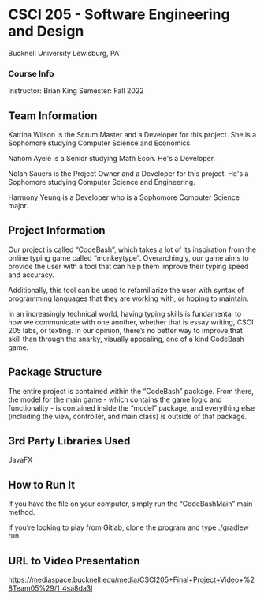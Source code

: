 # CSCI 205 - Software Engineering and Design
Bucknell University
Lewisburg, PA
### Course Info
Instructor: Brian King
Semester: Fall 2022
## Team Information
Katrina Wilson is the Scrum Master and a Developer for this project. She is a Sophomore studying Computer Science and Economics.

Nahom Ayele is a Senior studying Math Econ. He's a Developer.

Nolan Sauers is the Project Owner and a Developer for this project. He's a Sophomore studying Computer Science and Engineering.

Harmony Yeung is a Developer who is a Sophomore Computer Science major.

## Project Information
Our project is called “CodeBash”, which takes a lot of its inspiration from the online typing game called “monkeytype”. Overarchingly, our game aims to provide the user with a tool that can help them improve their typing speed and accuracy.

Additionally, this tool can be used to refamiliarize the user with syntax of programming languages that they are working with, or hoping to maintain.

In an increasingly technical world, having typing skills is fundamental to how we communicate with one another, whether that is essay writing, CSCI 205 labs, or texting. In our opinion, there’s no better way to improve that skill than through the snarky, visually appealing, one of a kind CodeBash game.

## Package Structure

The entire project is contained within the “CodeBash” package. From there, the model for the main game - which contains the game logic and functionality - is contained inside the “model” package, and everything else (including the view, controller, and main class) is outside of that package.

## 3rd Party Libraries Used

JavaFX

## How to Run It
If you have the file on your computer, simply run the “CodeBashMain” main method.

If you’re looking to play from Gitlab, clone the program and type ./gradlew run

## URL to Video Presentation
https://mediaspace.bucknell.edu/media/CSCI205+Final+Project+Video+%28Team05%29/1_4sa8da3l
